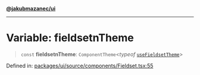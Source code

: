 [**@jakubmazanec/ui**](../README.md)

---

# Variable: fieldsetnTheme

> `const` **fieldsetnTheme**: `ComponentTheme`\<_typeof_
> [`useFieldsetTheme`](../functions/useFieldsetTheme.md)\>

Defined in:
[packages/ui/source/components/Fieldset.tsx:55](https://github.com/jakubmazanec/tools/blob/797379ce98752dc838b82c8398e04d90c58ce9e7/packages/ui/source/components/Fieldset.tsx#L55)
